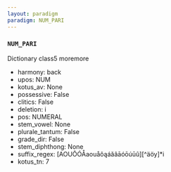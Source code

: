 ```yaml
---
layout: paradigm
paradigm: NUM_PARI
---
```

### ` NUM_PARI `

Dictionary class5 moremore
* harmony: back
* upos: NUM
* kotus_av: None
* possessive: False
* clitics: False
* deletion: i
* pos: NUMERAL
* stem_vowel: None
* plurale_tantum: False
* grade_dir: False
* stem_diphthong: None
* suffix_regex: [AOUŌÓÅaouåôąáăâāóōúūû][^äöy]*i
* kotus_tn: 7
